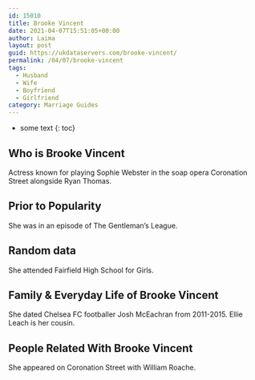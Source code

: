 ```yaml
---
id: 15010
title: Brooke Vincent
date: 2021-04-07T15:51:05+00:00
author: Laima
layout: post
guid: https://ukdataservers.com/brooke-vincent/
permalink: /04/07/brooke-vincent
tags:
  - Husband
  - Wife
  - Boyfriend
  - Girlfriend
category: Marriage Guides
---
```


* some text
{: toc}


## Who is Brooke Vincent
                  
                  
                  
Actress known for playing Sophie Webster in the soap opera Coronation Street alongside Ryan Thomas.
                  
              
            
              
            
                
                
                
## Prior to Popularity
                  
                  
                  
She was in an episode of The Gentleman&#8217;s League.
                  
              
            
              
            
                
                
                
## Random data
                  
                  
                  
She attended Fairfield High School for Girls.
                  
              
            
              
            
                
                
                
## Family & Everyday Life of Brooke Vincent
                  
                  
                  
She dated Chelsea FC footballer Josh McEachran from 2011-2015. Ellie Leach is her cousin.
                  
              
            
              
            
                
                
                
## People Related With Brooke Vincent
                  
                  
                  
She appeared on Coronation Street with William Roache.
                  
              
            
              
            
                
              
            
              
              
            
            
              
            
          
          
          